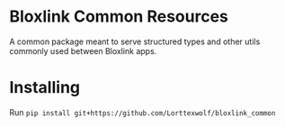 # Bloxlink Common Resources
A common package meant to serve structured types and other utils commonly used between Bloxlink apps.

# Installing
Run `pip install git+https://github.com/Lorttexwolf/bloxlink_common`